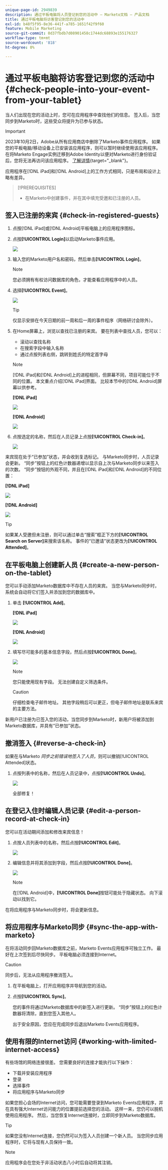 ```yaml
---
unique-page-id: 2949839
description: 通过平板电脑将人员登记到您的活动中 — Marketo文档 — 产品文档
title: 通过平板电脑将访客登记到您的活动中
exl-id: b48f5f95-8e36-441f-a785-1651f42f9f60
feature: Mobile Marketing
source-git-commit: 0d37fbdb7d08901458c1744dc68893e155176327
workflow-type: tm+mt
source-wordcount: '818'
ht-degree: 0%

---
```


# 通过平板电脑将访客登记到您的活动中 {#check-people-into-your-event-from-your-tablet}

当人们出现在您的活动上时，您可在应用程序中查找他们的信息。 签入后，当您同步到Marketo时，这些受众将提升为已参与状态。

>[!IMPORTANT]
>
>2023年10月2日，Adobe从所有应用商店中删除了Marketo事件应用程序。 如果您的平板电脑/移动设备上已安装该应用程序，则可以暂时继续使用该应用程序。 在将Marketo Engage实例迁移到Adobe Identity以便对Marketo进行身份验证后，您将无法再访问该应用程序。 [了解详情](https://nation.marketo.com/t5/product-discussions/marketo-events-app-and-marketo-moments-app-end-of-life/m-p/340712/highlight/true#M193869){target="_blank"}。

应用程序在[!DNL iPad]和[!DNL Android]上的工作方式相同，只是布局和设计上略有差异。

>[!PREREQUISITES]
>
>* 在Marketo中创建事件，并在其中填充受邀和已注册的人员。

## 签入已注册的来宾 {#check-in-registered-guests}

1. 点按[!DNL iPad]或[!DNL Android]平板电脑上的应用程序图标。

1. 点按&#x200B;**[!UICONTROL Login]**&#x200B;以启动Marketo事件应用。

   ![](assets/1.jpg)

1. 输入您的Marketo用户名和密码，然后单击&#x200B;**[!UICONTROL Login]**。

   >[!NOTE]
   >
   >您必须拥有有权访问数据库的角色，才能查看应用程序中的人员。

1. 选择&#x200B;**[!UICONTROL Event]**。

   ![](assets/2.jpg)

   >[!TIP]
   >
   >仅显示安排在今天日期的前一周和后一周的事件程序（网络研讨会除外）。

1. 在Home屏幕上，浏览以查找已注册的来宾。 要在列表中查找人员，您可以：

   * 滚动以查找名称
   * 在搜索字段中输入名称
   * 通过点按列表右侧，跳转到姓氏的特定首字母

   >[!NOTE]
   >
   >[!DNL iPad]和[!DNL Android]上的进程相同，但屏幕不同，项目可能位于不同的位置。 本文重点介绍[!DNL iPad]界面。 比较本节中的[!DNL Android]屏幕以供参考。

   **[!DNL iPad]**

   ![](assets/image2016-4-15-11-3a55-3a11.png)

   **[!DNL Android]**

   ![](assets/image2016-4-15-14-3a50-3a19.png)

1. 点按选定的名称，然后在人员记录上点按&#x200B;**[!UICONTROL Check-in]**。

   ![](assets/img-0068-35-hands.png)

来宾现在处于“已参加”状态，并会收到复选标记。 与Marketo同步时，人员记录会更新。 “同步”按钮上的红色计数器递增以显示自上次与Marketo同步以来签入的次数。 “同步”按钮的外观不同，并且在[!DNL iPad]和[!DNL Android]的不同位置：

**[!DNL iPad]**

![](assets/image2016-4-12-14-3a25-3a13.png)

**[!DNL Android]**

![](assets/image2016-4-15-14-3a58-3a6.png)

>[!TIP]
>
>如果某人受邀但未注册，则可以通过单击“搜索”框正下方的&#x200B;**[!UICONTROL Search on Server]**&#x200B;来搜索该名称。 事件的“已邀请”状态更改为&#x200B;**[!UICONTROL Attended]**。

## 在平板电脑上创建新人员 {#create-a-new-person-on-the-tablet}

您可以手动添加Marketo数据库中不存在人员的来宾。 当您与Marketo同步时，系统会自动将它们签入并添加到您的数据库中。

1. 单击 **[!UICONTROL Add]**。

   **[!DNL iPad]**

   ![](assets/image2016-4-15-11-3a58-3a51.png)

   **[!DNL Android]**

   ![](assets/image2016-4-15-15-3a2-3a38.png)

1. 填写尽可能多的基本信息字段，然后点按&#x200B;**[!UICONTROL Done]**。

   ![](assets/image2016-4-15-11-3a33-3a59.png)

   >[!NOTE]
   >
   >您只能使用现有字段。 无法创建自定义筛选条件。

   >[!CAUTION]
   >
   >仔细检查电子邮件地址。 其他字段稍后可以更正，但电子邮件地址是联系来宾的主要方法。

新用户已注册为已签入您的活动，当您同步到Marketo时，新用户将被添加到Marketo数据库，并具有“已参加”状态。

## 撤消签入 {#reverse-a-check-in}

如果在与Marketo _同步之前错误地签入了人员_，则可以撤销[!UICONTROL Attended]状态。

1. 点按列表中的名称，然后在人员记录中，点按&#x200B;**[!UICONTROL Undo]**。

   ![](assets/image2016-4-15-11-3a38-3a31.png)

   全部修复！

## 在登记入住时编辑人员记录 {#edit-a-person-record-at-check-in}

您可以在活动期间添加和修改来宾信息！

1. 点按人员列表中的名称，然后点按&#x200B;**[!UICONTROL Edit]**。

   ![](assets/image2016-4-15-11-3a43-3a46.png)

1. 编辑信息并将其添加到字段，然后点按&#x200B;**[!UICONTROL Done]**。

   ![](assets/image2016-4-15-11-3a50-3a18.png)

   >[!NOTE]
   >
   >在[!DNL Android]中，**[!UICONTROL Done]**&#x200B;按钮可能处于隐藏状态。 向下滚动以找到它。

在将应用程序与Marketo同步时，将会更新信息。

## 将应用程序与Marketo同步 {#sync-the-app-with-marketo}

在将活动同步回Marketo数据库之前，Marketo Events应用程序可独立工作。 最好在上次签到后尽快同步。 平板电脑必须连接到Internet。

>[!CAUTION]
>
>同步后，无法从应用程序撤消签入。

1. 在平板电脑上，打开应用程序并导航到您的活动。

1. 点按&#x200B;**[!UICONTROL Sync]**。

   您的事件将通过Marketo数据库中的新签入进行更新。 “同步”按钮上的红色计数器将清除，直到您签入其他人。

   出于安全原因，您应在完成同步后退出Marketo Events应用程序。

## 使用有限的Internet访问 {#working-with-limited-internet-access}

有些场馆的网络连接很差。 您需要良好的连接才能执行以下操作：

* 下载并安装应用程序
* 登录
* 选择事件
* 将应用程序与Marketo同步

如果您担心会场的Internet访问，您可能需要登录到Marketo Events应用程序，并在具有强大Internet访问能力的位置提前选择您的活动。 这样一来，您仍可以脱机使用应用程序。 然后，当您恢复Internet连接时，立即同步到Marketo数据库。

>[!TIP]
>
>如果您没有Internet连接，您仍然可以为签入人员创建一个新人员。 当您同步应用程序时，它将与现有人员保持一致。

>[!NOTE]
>
>应用程序会在您处于非活动状态八小时后自动将其注销。
